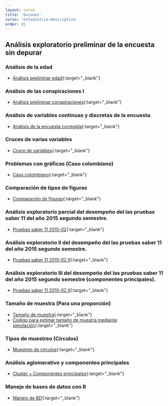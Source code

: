 ```yaml
---
layout: curso
title: 'Guiones'
curso: 'estadistica-descriptiva'
order: 01
---
```



## Análisis exploratorio preliminar de la encuesta sin depurar

### Análisis de la edad

- [Análisis preliminar edad](./guiones/Encuesta1.html){:target="_blank"}

### Análisis de las conspiraciones I

- [Análisis preliminar conspiraciones](./guiones/Encuesta2.html){:target="_blank"}

### Análisis de variables continuas y discretas de la encuesta

- [Análisis de la encuesta corregida](./guiones/Encuesta3.html){:target="_blank"}

### Cruces de varias variables

- [Cruce de variables](./guiones/cruce_variables.html){:target="_blank"}

### Problemas con gráficas (Caso colombiano)

- [Caso colombiano](./guiones/casos_colombianos.html){:target="_blank"}

### Comparación de tipos de figuras

- [Comparación de figuras](./guiones/figuras.html){:target="_blank"}

### Análisis exploratorio parcial del desempeño del las pruebas saber 11 del año 2015 segundo semestre.

- [Pruebas saber 11 2015-02](./guiones/ICFES_2015_02.html){:target="_blank"}

### Análisis exploratorio II del desempeño del las pruebas saber 11 del año 2015 segundo semestre.

- [Pruebas saber 11 2015-02 II](./guiones/ICFES_2015_02_II.html){:target="_blank"}

### Análisis exploratorio III del desempeño del las pruebas saber 11 del año 2015 segundo semestre (componentes principales).

- [Pruebas saber 11 2015-02 II](./guiones/ICFES_2015_02_III.html){:target="_blank"}

### Tamaño de muestra (Para una proporción)

- [Tamaño de muestra](./guiones/tammuest.html){:target="_blank"}
- [Código para estimar tamaño de muestra mediante simulación](./guiones/tammuest.R){:target="_blank"}

### Tipos de muestreo (Círculos)

- [Muestreo de círculos](./guiones/muestreo_circulos.html){:target="_blank"}

### Análisis aglomerativo y componentes principales

- [Cluster + Componentes principales](./guiones/ICFES_2015_02_Cluster.html){:target="_blank"}

### Manejo de bases de datos con R

- [Manejo de BD](./guiones/12_Manejo_bases_de_datos.html){:target="_blank"}


